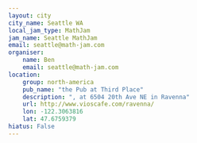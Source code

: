 ```yaml
---
layout: city
city_name: Seattle WA
local_jam_type: MathJam
jam_name: Seattle MathJam
email: seattle@math-jam.com
organiser:
    name: Ben
    email: seattle@math-jam.com
location:
    group: north-america
    pub_name: "the Pub at Third Place"
    description: ", at 6504 20th Ave NE in Ravenna"
    url: http://www.vioscafe.com/ravenna/
    lon: -122.3063816
    lat: 47.6759379
hiatus: False
---
```

